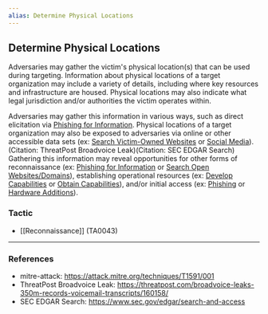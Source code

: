 ```yaml
---
alias: Determine Physical Locations
---
```


## Determine Physical Locations

Adversaries may gather the victim's physical location(s) that can be used during targeting. Information about physical locations of a target organization may include a variety of details, including where key resources and infrastructure are housed. Physical locations may also indicate what legal jurisdiction and/or authorities the victim operates within.

Adversaries may gather this information in various ways, such as direct elicitation via [Phishing for Information](https://attack.mitre.org/techniques/T1598). Physical locations of a target organization may also be exposed to adversaries via online or other accessible data sets (ex: [Search Victim-Owned Websites](https://attack.mitre.org/techniques/T1594) or [Social Media](https://attack.mitre.org/techniques/T1593/001)).(Citation: ThreatPost Broadvoice Leak)(Citation: SEC EDGAR Search) Gathering this information may reveal opportunities for other forms of reconnaissance (ex: [Phishing for Information](https://attack.mitre.org/techniques/T1598) or [Search Open Websites/Domains](https://attack.mitre.org/techniques/T1593)), establishing operational resources (ex: [Develop Capabilities](https://attack.mitre.org/techniques/T1587) or [Obtain Capabilities](https://attack.mitre.org/techniques/T1588)), and/or initial access (ex: [Phishing](https://attack.mitre.org/techniques/T1566) or [Hardware Additions](https://attack.mitre.org/techniques/T1200)).


### Tactic

- [[Reconnaissance]] (TA0043)


---
### References

- mitre-attack: https://attack.mitre.org/techniques/T1591/001
- ThreatPost Broadvoice Leak: https://threatpost.com/broadvoice-leaks-350m-records-voicemail-transcripts/160158/
- SEC EDGAR Search: https://www.sec.gov/edgar/search-and-access

